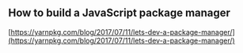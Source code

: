## How to build a JavaScript package manager
  
  [https://yarnpkg.com/blog/2017/07/11/lets-dev-a-package-manager/](https://yarnpkg.com/blog/2017/07/11/lets-dev-a-package-manager/)